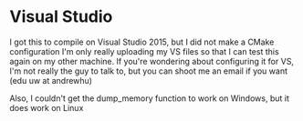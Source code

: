 # Visual Studio

I got this to compile on Visual Studio 2015, but I did not make a CMake configuration
I'm only really uploading my VS files so that I can test this again on 
my other machine. If you're wondering about configuring it for VS,
I'm not really the guy to talk to, but you can shoot me an email if
you want (edu uw at andrewhu)

Also, I couldn't get the dump_memory function to work on Windows, but
it does work on Linux
